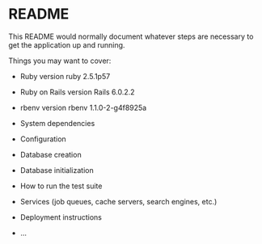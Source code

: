 # README

This README would normally document whatever steps are necessary to get the
application up and running.

Things you may want to cover:

* Ruby version
  ruby 2.5.1p57 
  
* Ruby on Rails version 
  Rails 6.0.2.2
  
* rbenv version
  rbenv 1.1.0-2-g4f8925a
  
* System dependencies

* Configuration

* Database creation

* Database initialization

* How to run the test suite

* Services (job queues, cache servers, search engines, etc.)

* Deployment instructions

* ...
